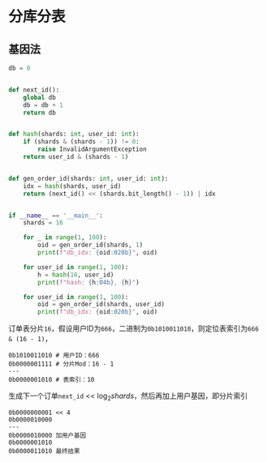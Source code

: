 # 分库分表

## 基因法

```python
db = 0


def next_id():
    global db
    db = db + 1
    return db


def hash(shards: int, user_id: int):
    if (shards & (shards - 1)) != 0:
        raise InvalidArgumentException
    return user_id & (shards - 1)


def gen_order_id(shards: int, user_id: int):
    idx = hash(shards, user_id)
    return (next_id() << (shards.bit_length() - 1)) | idx


if __name__ == '__main__':
    shards = 16

    for _ in range(1, 100):
        oid = gen_order_id(shards, 1)
        print(f"db_idx: {oid:020b}", oid)

    for user_id in range(1, 100):
        h = hash(16, user_id)
        print(f"hash: {h:04b}, {h}")

    for user_id in range(1, 100):
        oid = gen_order_id(shards, user_id)
        print(f"db_idx: {oid:020b}", oid)
```

订单表分片`16`，假设用户ID为`666`，二进制为`0b1010011010`，则定位表索引为`666 & (16 - 1)`，

```
0b1010011010 # 用户ID：666
0b0000001111 # 分片Mod：16 - 1
---
0b0000001010 # 表索引：10
```

生成下一个订单`next_id` << $\log_2{shards}$，然后再加上用户基因，即分片索引

```
0b0000000001 << 4
0b0000010000
---
0b0000010000 加用户基因
0b0000001010
0b0000011010 最终结果
```
